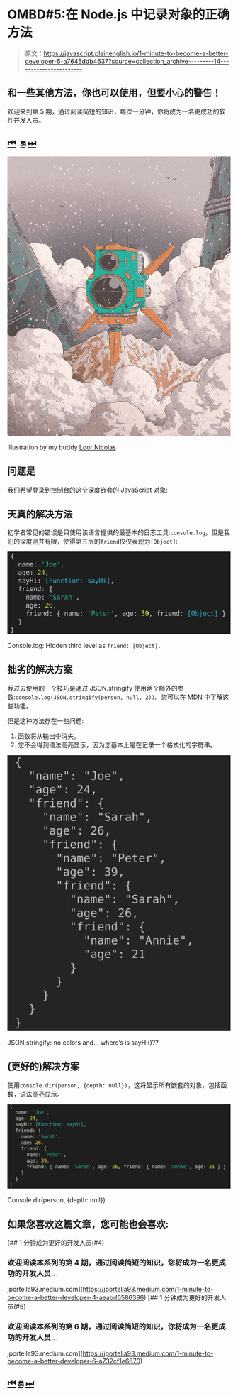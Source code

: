 # OMBD#5:在 Node.js 中记录对象的正确方法

> 原文：<https://javascript.plainenglish.io/1-minute-to-become-a-better-developer-5-a7645ddb4637?source=collection_archive---------14----------------------->

## 和一些其他方法，你也可以使用，但要小心的警告！

欢迎来到第 5 期，通过阅读简短的知识，每次一分钟，你将成为一名更成功的软件开发人员。

## [**⏮**](https://jportella93.medium.com/1-minute-to-become-a-better-developer-4-aeabd6586396) **️** [**🔛**](https://jportella93.medium.com/one-minute-to-become-a-better-developer-ombd-5b1a1d37468e) [**⏭**](https://jportella93.medium.com/1-minute-to-become-a-better-developer-6-a732cf1e6670) **️**

![](img/17ca2d4921f5aca75edb89353057ed17.png)

Illustration by my buddy [Loor Nicolas](https://www.instagram.com/loornicolas/)

## 问题是

我们希望登录到控制台的这个深度嵌套的 JavaScript 对象:

## 天真的解决方法

初学者常见的错误是只使用该语言提供的最基本的日志工具:`console.log`。但是我们的深度测井有限，使得第三层的`friend`仅仅表现为`[Object]`:

![](img/84a17bd1bce76c4e5190aca214da5a17.png)

Console.log: Hidden third level as `friend: [Object].`

## 拙劣的解决方案

我过去使用的一个技巧是通过 JSON.stringify 使用两个额外的参数:`console.log(JSON.stringify(person, null, 2))`。您可以在 [MDN](https://developer.mozilla.org/en-US/docs/Web/JavaScript/Reference/Global_Objects/JSON/stringify) 中了解这些功能。

但是这种方法存在一些问题:

1.  函数将从输出中消失。
2.  您不会得到语法高亮显示，因为您基本上是在记录一个格式化的字符串。

![](img/e50b6662eddf916122ed7fe4c3c9552d.png)

JSON.stringify: no colors and… where’s is sayHi()??

## **(更好的)解决方案**

使用`console.dir(person, {depth: null})`，这将显示所有嵌套的对象，包括函数，语法高亮显示。

![](img/9ae13aeffb0bbd42602c3cfbf94a7235.png)

Console.dir(person, {depth: null})

## 如果您喜欢这篇文章，您可能也会喜欢:

[](https://jportella93.medium.com/1-minute-to-become-a-better-developer-4-aeabd6586396) [## 1 分钟成为更好的开发人员(#4)

### 欢迎阅读本系列的第 4 期，通过阅读简短的知识，您将成为一名更成功的开发人员…

jportella93.medium.com](https://jportella93.medium.com/1-minute-to-become-a-better-developer-4-aeabd6586396) [](https://jportella93.medium.com/1-minute-to-become-a-better-developer-6-a732cf1e6670) [## 1 分钟成为更好的开发人员(#6)

### 欢迎阅读本系列的第 6 期，通过阅读简短的知识，你将成为一名更成功的开发人员…

jportella93.medium.com](https://jportella93.medium.com/1-minute-to-become-a-better-developer-6-a732cf1e6670) 

## [⏮](https://jportella93.medium.com/1-minute-to-become-a-better-developer-4-aeabd6586396) ️ [🔛](https://jportella93.medium.com/one-minute-to-become-a-better-developer-ombd-5b1a1d37468e) [⏭](https://jportella93.medium.com/1-minute-to-become-a-better-developer-6-a732cf1e6670) ️